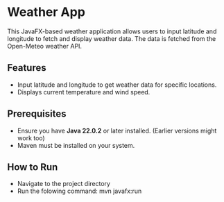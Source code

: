 # Weather App

This JavaFX-based weather application allows users to input latitude and longitude to fetch and display weather data.
The data is fetched from the Open-Meteo weather API.

## Features
- Input latitude and longitude to get weather data for specific locations.
- Displays current temperature and wind speed.

## Prerequisites
- Ensure you have **Java 22.0.2** or later installed. (Earlier versions might work too)
- Maven must be installed on your system.

## How to Run
- Navigate to the project directory
- Run the folowing command: mvn javafx:run